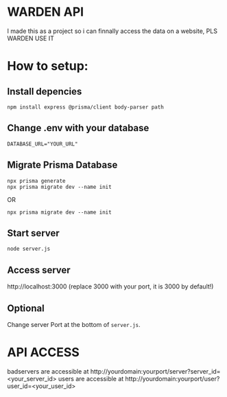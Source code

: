 # WARDEN API
I made this as a project so i can finnally access the data on a website, PLS WARDEN USE IT

# How to setup:
## Install depencies
```
npm install express @prisma/client body-parser path
```
## Change .env with your database
```
DATABASE_URL="YOUR_URL"
```
## Migrate Prisma Database
```
npx prisma generate
npx prisma migrate dev --name init
```
OR
```
npx prisma migrate dev --name init
```
## Start server
```
node server.js
```
## Access server
http://localhost:3000 (replace 3000 with your port, it is 3000 by default!)
## Optional
Change server Port at the bottom of `server.js`.

# API ACCESS
badservers are accessible at http://yourdomain:yourport/server?server_id=<your_server_id>
users are accessible at http://yourdomain:yourport/user?user_id=<your_user_id>
